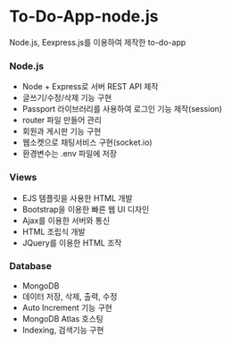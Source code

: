 # To-Do-App-node.js
Node.js, Eexpress.js를 이용하여 제작한 to-do-app

### Node.js
- Node + Express로 서버 REST API 제작
- 글쓰기/수정/삭제 기능 구현
- Passport 라이브러리를 사용하여 로그인 기능 제작(session)
- router 파일 만들어 관리
- 회원과 게시판 기능 구현
- 웹소켓으로 채팅서비스 구현(socket.io)
- 환경변수는 .env 파일에 저장

### Views
- EJS 템플릿을 사용한 HTML 개발
- Bootstrap을 이용한 빠른 웹 UI 디자인
- Ajax를 이용한 서버와 통신
- HTML 조립식 개발
- JQuery를 이용한 HTML 조작

### Database
- MongoDB
- 데이터 저장, 삭제, 출력, 수정
- Auto Increment 기능 구현
- MongoDB Atlas 호스팅
- Indexing, 검색기능 구현
